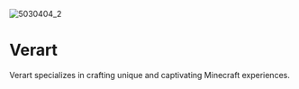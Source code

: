 ![5030404_2](https://github.com/VerartTeam/.github/assets/33988129/082830f7-52a8-42a2-9ed6-46b1b1afde55)

# Verart
Verart specializes in crafting unique and captivating Minecraft experiences.
